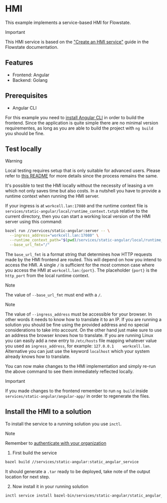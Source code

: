 # HMI

This example implements a service-based HMI for Flowstate.

> [!IMPORTANT]
> This HMI service is based on the ["Create an HMI service"](https://flowstate.intrinsic.ai/docs/guides/build_with_code/develop_a_service/implement_service_scenarios/create_hmi_service/) guide in the Flowstate documentation.

## Features

* Frontend: Angular
* Backend: Golang

## Prerequisites

* Angular CLI

For this example you need to [install Angular CLI](https://angular.dev/tools/cli/setup-local#install-the-angular-cli) in order to build the frontend. Since the application is quite simple there are no minimal version requirementes, as long as you are able to build the project with `ng build` you should be fine.

## Test locally

> [!WARNING]
> Local testing requires setup that is only suitable for advanced users.
> Please refer to [this README](../hmi/README.md) for more details since the process remains the same.

It's possible to test the HMI locally without the necessity of leasing a vm which not only saves time but also costs.
In a nutshell you have to provide a runtime context when running the HMI server.

If your ingress is at `workcell.lan:17080` and the runtime context file is `services/static-angular/local/runtime_context.txtpb` relative to the current directory, then you can start a working local version of the HMI server using this command:

```sh
bazel run //services/static-angular:server -- \
  --ingress_address="workcell.lan:17080" \
  --runtime_context_path="$(pwd)/services/static-angular/local/runtime_context.txtpb" \
  --base_url_fmt="/"
```

The `base_url_fmt` is a format string that determines how HTTP requests made by the HMI frontend are routed.
This will depend on how you intend to access the HMI.
A single `/` is sufficient for the most common case where you access the HMI at `workcell.lan:{port}`.
The placeholder `{port}` is the `http_port` from the local runtime context.

> [!NOTE]
> The value of `--base_url_fmt` must end with a `/`.

> [!NOTE]
> The value of `--ingress_address` must be accessible for your browser. In other words it needs to know how to translate it to an IP. 
> If you are running a solution you should be fine using the provided address and no special considerations to take into account.
> On the other hand just make sure to use an address the browser knows how to translate. If you are running Linux you can easily add a new entry to `/etc/hosts` file mapping whatever value you used as `ingress_address`, for example: `127.0.0.1    workcell.lan`. Alternative you can just use the keyword `localhost` which your system already knows how to translate.

You can now make changes to the HMI implementation and simply re-run the above command to see them immediately reflected locally.

> [!IMPORTANT]
> If you made changes to the frontend remember to run `ng build` inside `services/static-angular/angular-app/` in order to regenerate the files.


## Install the HMI to a solution

To install the service to a running solution you use `inctl`.

> [!NOTE]
> Remember to [authenticate with your organization](https://flowstate.intrinsic.ai/docs/guides/build_with_code/connect_to_an_organization/#authenticate-with-your-organization) 

1. First build the service
```sh
bazel build //services/static-angular:static_angular_service
```
It should generate a `.tar` ready to be deployed, take note of the output location for next step.

2. Now install it in your running solution
```sh
inctl service install bazel-bin/services/static-angular/static_angular_service.bundle.tar --org=ORGANIZATION_NAME --address="workcell.lan:17080"
```


